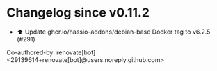 # Changelog since v0.11.2
- ⬆️ Update ghcr.io/hassio-addons/debian-base Docker tag to v6.2.5 (#291)

Co-authored-by: renovate[bot] <29139614+renovate[bot]@users.noreply.github.com> 

